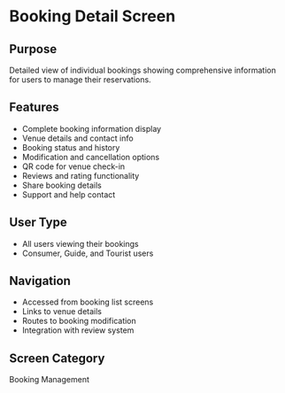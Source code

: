 # Booking Detail Screen

## Purpose
Detailed view of individual bookings showing comprehensive information for users to manage their reservations.

## Features
- Complete booking information display
- Venue details and contact info
- Booking status and history
- Modification and cancellation options
- QR code for venue check-in
- Reviews and rating functionality
- Share booking details
- Support and help contact

## User Type
- All users viewing their bookings
- Consumer, Guide, and Tourist users

## Navigation
- Accessed from booking list screens
- Links to venue details
- Routes to booking modification
- Integration with review system

## Screen Category
Booking Management